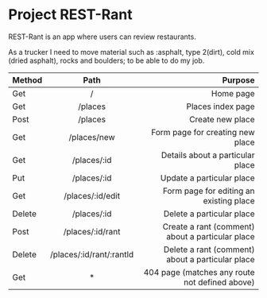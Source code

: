 # Project REST-Rant

REST-Rant is an app where users can review restaurants.

As a trucker I need to move material such as :asphalt, type 2(dirt), cold mix (dried asphalt), rocks and boulders; to be able to do my job. 


| Method|   Path   |         Purpose       |
| :---  |  :----:  |    ---------------:   |
|  Get  |    /     |                Home page |             
|  Get  | /places  |                Places index page | 
|  Post | /places  |                Create new place |       
|  Get  | /places/new |             Form page for creating new place |      
|  Get  | /places/:id|              Details about a particular place |        
|  Put  | /places/:id|              Update a particular place |        
|  Get  | /places/:id/edit|         Form page for editing an existing place |         
| Delete| /places/:id|              Delete a particular place |
|  Post | /places/:id/rant|         Create a rant (comment) about a particular place |
| Delete| /places/:id/rant/:rantld| Delete a rant (comment) about a particular place |
|  Get  |     *    |                404 page (matches any route not defined above) |